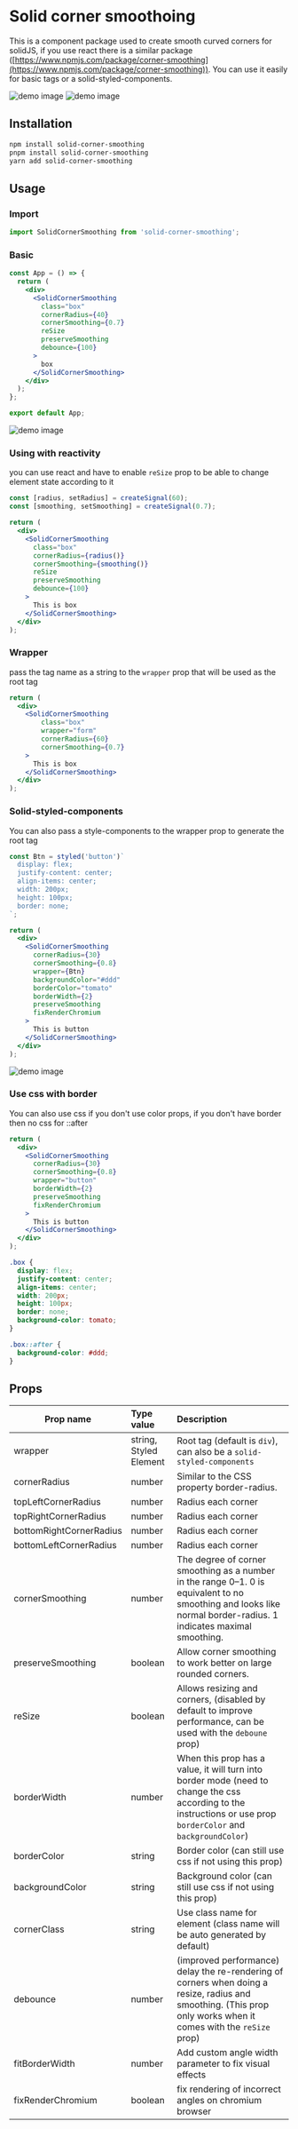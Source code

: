 # Solid corner smoothoing

This is a component package used to create smooth curved corners for solidJS, if you use react there is a similar package ([https://www.npmjs.com/package/corner-smoothing](https://www.npmjs.com/package/corner-smoothing)). You can use it easily for basic tags or a solid-styled-components.

![demo image](./preview//img1.png)
![demo image](./preview//img2.png)

## Installation

```bash sh
npm install solid-corner-smoothing
pnpm install solid-corner-smoothing
yarn add solid-corner-smoothing
```

## Usage

### Import

```js
import SolidCornerSmoothing from 'solid-corner-smoothing';
```

### Basic

```jsx
const App = () => {
  return (
    <div>
      <SolidCornerSmoothing
        class="box"
        cornerRadius={40}
        cornerSmoothing={0.7}
        reSize
        preserveSmoothing
        debounce={100}
      >
        box
      </SolidCornerSmoothing>
    </div>
  );
};

export default App;
```

![demo image](./preview//img1.png)

### Using with reactivity

you can use react and have to enable `reSize` prop to be able to change element state according to it

```jsx
const [radius, setRadius] = createSignal(60);
const [smoothing, setSmoothing] = createSignal(0.7);

return (
  <div>
    <SolidCornerSmoothing
      class="box"
      cornerRadius={radius()}
      cornerSmoothing={smoothing()}
      reSize
      preserveSmoothing
      debounce={100}
    >
      This is box
    </SolidCornerSmoothing>
  </div>
);
```

### Wrapper

pass the tag name as a string to the `wrapper` prop that will be used as the root tag

```jsx
return (
  <div>
    <SolidCornerSmoothing 
        class="box" 
        wrapper="form" 
        cornerRadius={60} 
        cornerSmoothing={0.7}
    >
      This is box
    </SolidCornerSmoothing>
  </div>
);
```

### Solid-styled-components

You can also pass a style-components to the wrapper prop to generate the root tag

```jsx
const Btn = styled('button')`
  display: flex;
  justify-content: center;
  align-items: center;
  width: 200px;
  height: 100px;
  border: none;
`;

return (
  <div>
    <SolidCornerSmoothing
      cornerRadius={30}
      cornerSmoothing={0.8}
      wrapper={Btn}
      backgroundColor="#ddd"
      borderColor="tomato"
      borderWidth={2}
      preserveSmoothing
      fixRenderChromium
    >
      This is button
    </SolidCornerSmoothing>
  </div>
);
```

![demo image](./preview//img2.png)


### Use css with border
You can also use css if you don't use color props, if you don't have border then no css for ::after

```jsx
return (
  <div>
    <SolidCornerSmoothing
      cornerRadius={30}
      cornerSmoothing={0.8}
      wrapper="button"
      borderWidth={2}
      preserveSmoothing
      fixRenderChromium
    >
      This is button
    </SolidCornerSmoothing>
  </div>
);
```

```css
.box {
  display: flex;
  justify-content: center;
  align-items: center;
  width: 200px;
  height: 100px;
  border: none;
  background-color: tomato;
}

.box::after {
  background-color: #ddd;
}


```

## Props

| Prop name               | Type value             | Description                                                                                                                                                      |
| ----------------------- | :--------------------- | :--------------------------------------------------------------------------------------------------------------------------------------------------------------- |
| wrapper                 | string, Styled Element | Root tag (default is `div`), can also be a `solid-styled-components`                                                                                             |
| cornerRadius            | number                 | Similar to the CSS property border-radius.                                                                                                                       |
| topLeftCornerRadius     | number                 | Radius each corner                                                                                                                                               |
| topRightCornerRadius    | number                 | Radius each corner                                                                                                                                               |
| bottomRightCornerRadius | number                 | Radius each corner                                                                                                                                               |
| bottomLeftCornerRadius  | number                 | Radius each corner                                                                                                                                               |
| cornerSmoothing         | number                 | The degree of corner smoothing as a number in the range 0–1. 0 is equivalent to no smoothing and looks like normal border-radius. 1 indicates maximal smoothing. |
| preserveSmoothing       | boolean                | Allow corner smoothing to work better on large rounded corners.                                                                                                  |
| reSize                  | boolean                | Allows resizing and corners, (disabled by default to improve performance, can be used with the `deboune` prop)                                                   |
| borderWidth             | number                 | When this prop has a value, it will turn into border mode (need to change the css according to the instructions or use prop `borderColor` and `backgroundColor`) |
| borderColor             | string                 | Border color (can still use css if not using this prop)                                                                                                          |
| backgroundColor         | string                 | Background color (can still use css if not using this prop)                                                                                                      |
| cornerClass             | string                 | Use class name for element (class name will be auto generated by default)                                                                                        |
| debounce                | number                 | (improved performance) delay the re-rendering of corners when doing a resize, radius and smoothing. (This prop only works when it comes with the `reSize` prop)  |
| fitBorderWidth          | number                 | Add custom angle width parameter to fix visual effects                                                                                                           |
| fixRenderChromium       | boolean                | fix rendering of incorrect angles on chromium browser                                                                                                            |

